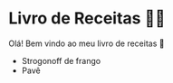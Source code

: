 
# Livro de Receitas :man_cook:

Olá! Bem vindo ao meu livro de receitas :wave:
- Strogonoff de frango
- Pavê
